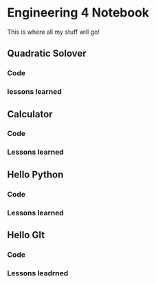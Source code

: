 # Engineering 4 Notebook
This is where all my stuff will go!
## Quadratic Solover
### Code 
### lessons learned
## Calculator 
### Code
### Lessons learned
## Hello Python
### Code
### Lessons learned
## Hello GIt
### Code
### Lessons leadrned
